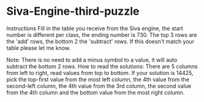 # Siva-Engine-third-puzzle

Instructions
Fill in the table you receive from the Siva engine, the start number is different per class, the ending number is 730.
The top 3 rows are the 'add' rows, the bottom 2 the 'subtract' rows. If this doesn't match your table please let me know.

Note: There is no need to add a minus symbol to a value, it will auto subtract the bottom 2 rows.
How to read the solutions: There are 5 columns from left to right, read values from top to bottom. If your solution is 14425, pick the top-first value from the most left column, the 4th value from the second-left column, the 4th value from the 3rd column, the second value from the 4th column and the bottom value from the most right column. 
